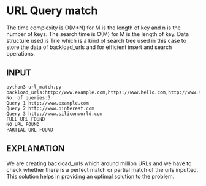 # URL Query match

The time complexity is O(M*N) for M is the length of key and n is the number of keys.
The search time is O(M) for M is the length of key.
Data structure used is Trie which is a kind of search tree used in this case to store the data of backload_urls and for efficient insert and search operations.

## INPUT

```
python3 url_match.py
backload_urls:http://www.example.com,https://www.hello.com,http://www.siliconvalley.com
No. of queries:3
Query 1 http://www.example.com
Query 2 http://www.pinterest.com
Query 3 http://www.siliconworld.com
FULL URL FOUND
NO URL FOUND
PARTIAL URL FOUND
```

## EXPLANATION

We are creating backload_urls which around million URLs and we have to check whether there is a perfect match or partial match of the urls inputted. This solution helps in providing an optimal solution to the problem.

